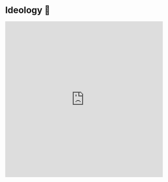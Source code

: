 # Ideology 📖

<iframe width="100%" height="500" src="https://www.youtube.com/embed/cyAjsGmHRLw?si=kpbd1SRNfAfyKdGf" title="YouTube video player" frameborder="0" allow="accelerometer; autoplay; clipboard-write; encrypted-media; gyroscope; picture-in-picture; web-share" referrerpolicy="strict-origin-when-cross-origin" allowfullscreen></iframe>